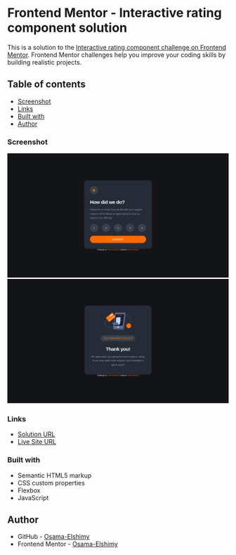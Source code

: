 # Frontend Mentor - Interactive rating component solution

This is a solution to the [Interactive rating component challenge on Frontend Mentor](https://www.frontendmentor.io/challenges/interactive-rating-component-koxpeBUmI). Frontend Mentor challenges help you improve your coding skills by building realistic projects.

## Table of contents

- [Screenshot](#screenshot)
- [Links](#links)
- [Built with](#built-with)
- [Author](#author)

### Screenshot

![DEMO](demo1.png)
![DEMO](demo2.png)

### Links

- [Solution URL](https://www.frontendmentor.io/challenges/interactive-rating-component-koxpeBUmI/hub)
- [Live Site URL](https://interactive-rating-component-osama.netlify.app/)

### Built with

- Semantic HTML5 markup
- CSS custom properties
- Flexbox
- JavaScript

## Author

- GitHub - [Osama-Elshimy](https://github.com/Osama-Elshimy)
- Frontend Mentor - [Osama-Elshimy](https://www.frontendmentor.io/profile/Osama-Elshimy)
